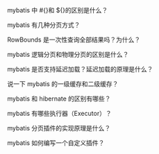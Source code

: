 mybatis 中 #{}和 ${}的区别是什么？

mybatis 有几种分页方式？

RowBounds 是一次性查询全部结果吗？为什么？

mybatis 逻辑分页和物理分页的区别是什么？

mybatis 是否支持延迟加载？延迟加载的原理是什么？

说一下 mybatis 的一级缓存和二级缓存？

mybatis 和 hibernate 的区别有哪些？

mybatis 有哪些执行器（Executor）？

mybatis 分页插件的实现原理是什么？

mybatis 如何编写一个自定义插件？



